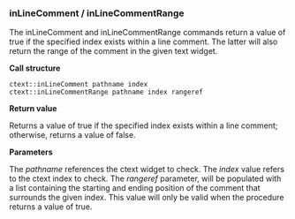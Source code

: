 ### inLineComment / inLineCommentRange

The inLineComment and inLineCommentRange commands return a value of true if the specified index exists within a line comment.  The latter will also return the range of the comment in the given text widget.

**Call structure**

`ctext::inLineComment pathname index`<br>
`ctext::inLineCommentRange pathname index rangeref`

**Return value**

Returns a value of true if the specified index exists within a line comment; otherwise, returns a value of false.

**Parameters**

The _pathname_ references the ctext widget to check.  The _index_ value refers to the ctext index to check.  The _rangeref_ parameter, will be populated with a list containing the starting and ending position of the comment that surrounds the given index.  This value will only be valid when the procedure returns a value of true.